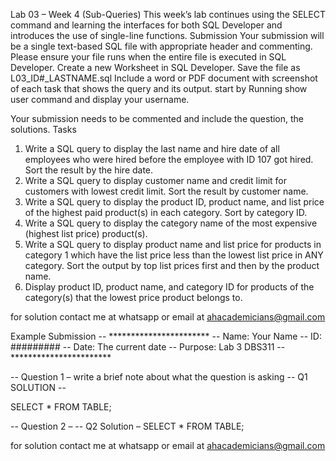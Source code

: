 Lab 03 – Week 4 (Sub-Queries)
This week’s lab continues using the SELECT command and learning the interfaces for both SQL Developer and introduces the use of single-line functions.
Submission 
Your submission will be a single text-based SQL file with appropriate header and commenting.  Please ensure your file runs when the entire file is executed in SQL Developer.
Create a new Worksheet in SQL Developer.  Save the file as L03_ID#_LASTNAME.sql
Include a word or PDF document with screenshot of each task that shows the query and its output. start by Running show user command and display your username.


Your submission needs to be commented and include the question, the solutions. 
Tasks

1.	Write a SQL query to display the last name and hire date of all employees who were hired before the employee with ID 107 got hired. Sort the result by the hire date.
2.	Write a SQL query to display customer name and credit limit for customers with lowest credit limit. Sort the result by customer name.
3.	Write a SQL query to display the product ID, product name, and list price of the highest paid product(s) in each category.  Sort by category ID. 
4.	Write a SQL query to display the category name of the most expensive (highest list price) product(s).
5.	Write a SQL query to display product name and list price for products in category 1 which have the list price less than the lowest list price in ANY category.  Sort the output by top list prices first and then by the product name.
6.	Display product ID, product name, and category ID for products of the category(s) that the lowest price product belongs to.

for solution contact me at whatsapp or email at ahacademicians@gmail.com



Example Submission
-- ***********************
-- Name: Your Name
-- ID: #########
-- Date: The current date
-- Purpose: Lab 3 DBS311
-- ***********************

-- Question 1 – write a brief note about what the question is asking
-- Q1 SOLUTION --

SELECT * FROM TABLE;

-- Question 2 – 
-- Q2 Solution –
SELECT * FROM TABLE;




for solution contact me at whatsapp or email at ahacademicians@gmail.com